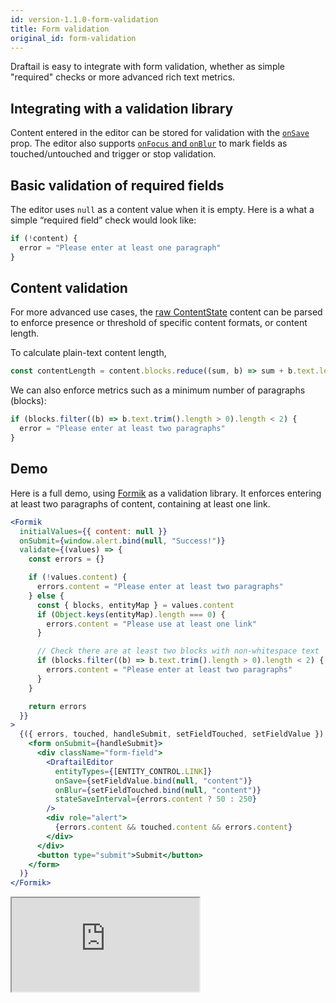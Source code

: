 ```yaml
---
id: version-1.1.0-form-validation
title: Form validation
original_id: form-validation
---
```


Draftail is easy to integrate with form validation, whether as simple "required" checks or more advanced rich text metrics.

## Integrating with a validation library

Content entered in the editor can be stored for validation with the [`onSave`](API.md#rawcontentstate-and-onsave) prop. The editor also supports [`onFocus` and `onBlur`](API.md#managing-focus) to mark fields as touched/untouched and trigger or stop validation.

## Basic validation of required fields

The editor uses `null` as a content value when it is empty. Here is a what a simple “required field” check would look like:

```js
if (!content) {
  error = "Please enter at least one paragraph"
}
```

## Content validation

For more advanced use cases, the [raw ContentState](ContentStorage.md) content can be parsed to enforce presence or threshold of specific content formats, or content length.

To calculate plain-text content length,

```js
const contentLength = content.blocks.reduce((sum, b) => sum + b.text.length, 0)
```

We can also enforce metrics such as a minimum number of paragraphs (blocks):

```js
if (blocks.filter((b) => b.text.trim().length > 0).length < 2) {
  error = "Please enter at least two paragraphs"
}
```

## Demo

Here is a full demo, using [Formik](https://jaredpalmer.com/formik) as a validation library. It enforces entering at least two paragraphs of content, containing at least one link.

```jsx
<Formik
  initialValues={{ content: null }}
  onSubmit={window.alert.bind(null, "Success!")}
  validate={(values) => {
    const errors = {}

    if (!values.content) {
      errors.content = "Please enter at least two paragraphs"
    } else {
      const { blocks, entityMap } = values.content
      if (Object.keys(entityMap).length === 0) {
        errors.content = "Please use at least one link"
      }

      // Check there are at least two blocks with non-whitespace text
      if (blocks.filter((b) => b.text.trim().length > 0).length < 2) {
        errors.content = "Please enter at least two paragraphs"
      }
    }

    return errors
  }}
>
  {({ errors, touched, handleSubmit, setFieldTouched, setFieldValue }) => (
    <form onSubmit={handleSubmit}>
      <div className="form-field">
        <DraftailEditor
          entityTypes={[ENTITY_CONTROL.LINK]}
          onSave={setFieldValue.bind(null, "content")}
          onBlur={setFieldTouched.bind(null, "content")}
          stateSaveInterval={errors.content ? 50 : 250}
        />
        <div role="alert">
          {errors.content && touched.content && errors.content}
        </div>
      </div>
      <button type="submit">Submit</button>
    </form>
  )}
</Formik>
```

<iframe src="https://demo.draftail.org/storybook/iframe.html?id=docs--form-validation" class="iframe iframe--docs-250"></iframe>
